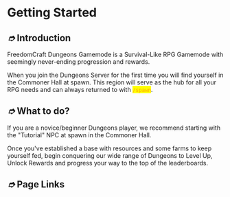 # Getting Started

## _➮_ Introduction

FreedomCraft Dungeons Gamemode is a Survival-Like RPG Gamemode with seemingly never-ending progression and rewards.&#x20;

When you join the Dungeons Server for the first time you will find yourself in the Commoner Hall at spawn. This region will serve as the hub for all your RPG needs and can always returned to with <mark style="color:orange;">`/spawn`</mark>.

## _➮_ What to do?

If you are a novice/beginner Dungeons player, we recommend starting with the "Tutorial" NPC at spawn in the Commoner Hall.

Once you've established a base with resources and some farms to keep yourself fed, begin conquering our wide range of Dungeons to Level Up, Unlock Rewards and progress your way to the top of the leaderboards.

## _➮_ Page Links
